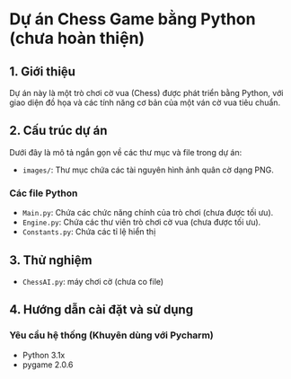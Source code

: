 # Dự án Chess Game bằng Python (chưa hoàn thiện)

## 1. Giới thiệu

Dự án này là một trò chơi cờ vua (Chess) được phát triển bằng Python, với giao diện đồ họa và các tính năng cơ bản của một ván cờ vua tiêu chuẩn.

## 2. Cấu trúc dự án

Dưới đây là mô tả ngắn gọn về các thư mục và file trong dự án:

- `images/`: Thư mục chứa các tài nguyên hình ảnh quân cờ dạng PNG.

### Các file Python

- `Main.py`: Chứa các chức năng chính của trò chơi (chưa được tối ưu).
- `Engine.py`: Chứa các thư viên trò chơi cờ vua (chưa được tối ưu).
- `Constants.py`: Chứa các tỉ lệ hiển thị

## 3. Thử nghiệm
- `ChessAI.py`: máy chơi cờ (chưa co file)

## 4. Hướng dẫn cài đặt và sử dụng

### Yêu cầu hệ thống (Khuyên dùng với Pycharm)

- Python 3.1x
- pygame 2.0.6
